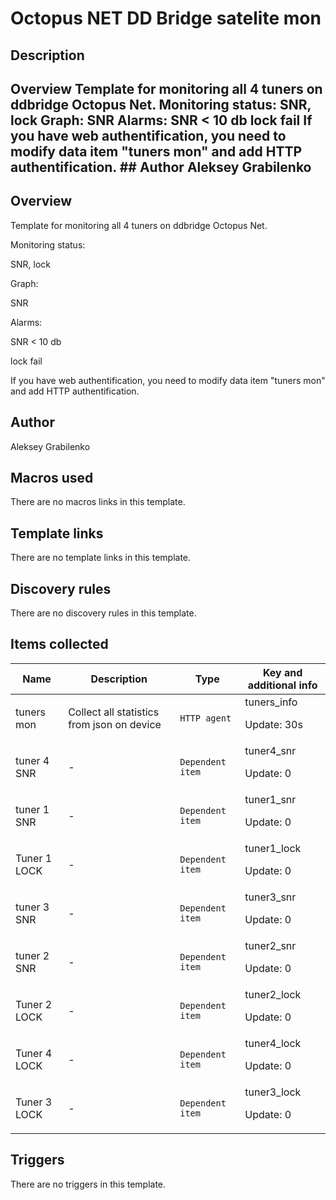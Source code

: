 # Octopus NET DD Bridge satelite mon

## Description

## Overview Template for monitoring all 4 tuners on ddbridge Octopus Net. Monitoring status: SNR, lock Graph: SNR Alarms: SNR < 10 db lock fail If you have web authentification, you need to modify data item "tuners mon" and add HTTP authentification. ## Author Aleksey Grabilenko 

## Overview

Template for monitoring all 4 tuners on ddbridge Octopus Net.


Monitoring status:


SNR, lock


 


Graph:


SNR


 


Alarms:


SNR < 10 db


lock fail


 


If you have web authentification, you need to modify data item "tuners mon" and add HTTP authentification.



## Author

Aleksey Grabilenko

## Macros used

There are no macros links in this template.

## Template links

There are no template links in this template.

## Discovery rules

There are no discovery rules in this template.

## Items collected

|Name|Description|Type|Key and additional info|
|----|-----------|----|----|
|tuners mon|<p>Collect all statistics from json on device</p>|`HTTP agent`|tuners_info<p>Update: 30s</p>|
|tuner 4 SNR|<p>-</p>|`Dependent item`|tuner4_snr<p>Update: 0</p>|
|tuner 1 SNR|<p>-</p>|`Dependent item`|tuner1_snr<p>Update: 0</p>|
|Tuner 1 LOCK|<p>-</p>|`Dependent item`|tuner1_lock<p>Update: 0</p>|
|tuner 3 SNR|<p>-</p>|`Dependent item`|tuner3_snr<p>Update: 0</p>|
|tuner 2 SNR|<p>-</p>|`Dependent item`|tuner2_snr<p>Update: 0</p>|
|Tuner 2 LOCK|<p>-</p>|`Dependent item`|tuner2_lock<p>Update: 0</p>|
|Tuner 4 LOCK|<p>-</p>|`Dependent item`|tuner4_lock<p>Update: 0</p>|
|Tuner 3 LOCK|<p>-</p>|`Dependent item`|tuner3_lock<p>Update: 0</p>|
## Triggers

There are no triggers in this template.

